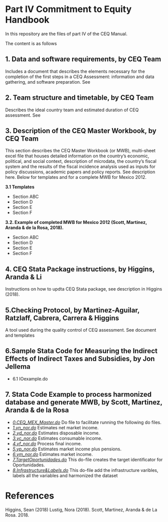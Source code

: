 # Part IV Commitment to Equity Handbook


In this repository are the files of part IV of the CEQ Manual.

The content is as follows

## **1. Data and software requirements, by CEQ Team** 
Includes a document that describes  the elements necessary for the completion of the first steps in a CEQ Assessment: information and data gathering, and software preparation. See 

## **2. Team structure and timetable, by CEQ Team** 
Describes the ideal country team and estimated duration of CEQ assessment. See

## **3. Description of the CEQ Master Workbook, by CEQ Team** 
This section describes the CEQ Master Workbook (or MWB), multi-sheet excel file that houses detailed information on the country’s economic, political, and social context, description of microdata, the country’s fiscal system and the results of the fiscal incidence analysis used as inputs for policy discussions, academic papers and policy reports. See description here. Below for templates and for a complete MWB for Mexico 2012.

**3.1 Templates**
- Section ABC 
- Section D
- Section E
- Section F

**3.2. Example of completed MWB for Mexico 2012 (Scott, Martinez, Aranda & de la Rosa, 2018).**
- Section ABC 
- Section D
- Section E
- Section F

## **4. CEQ Stata Package instructions, by Higgins, Aranda & Li**  
Instructions on how to updta CEQ Stata package, see description in Higgins (2018).


## **5.Checking Protocol, by Martinez-Aguilar, Ratzlaff, Cabrera, Carrera & Higgins** 
A tool used during the quality control of CEQ assessment.  See document and templates

## **6.Sample Stata Code for Measuring the Indirect Effects of Indirect Taxes and Subsidies, by Jon Jellema**
- 6.1 IOexample.do

## **7. Stata Code Example to process harmonized database and generate MWB, by Scott, Martinez, Aranda & de la Rosa**
- [*0.CEQ_MEX_Master.do*](dofiles/0.CEQ_MEX_Master.do) Do file to facilitate running the following do files.
- [*1.yn_nor.do*](dofiles/1.yn_nor.do)  Estimates net market income.     
- [*2.yd_nor.do*](dofiles/2.yd_nor.do)  Estimates disposable income.     
- [*3.yc_nor.do*](dofiles/3.yc_nor.do)  Estimates consumable income.     
- [*4.yf_nor.do*](dofiles/4.yf_nor.do)  Process final income.     
- [*5.yp_nor.do*](dofiles/5.yp_nor.do)  Estimates market income plus pensions.     
- [*6.ym_nor.do*](dofiles/6.ym_nor.do)  Estimates market income.     
- [*7.TargetOportunidades.do*](dofiles/7.TargetOportunidades.do)  This do-file creates the target identificator for Oportunidades.
- [*8.Infrastructure&Labels.do*](dofiles/8.Infrastructure&Labels.do) This do-file add the infrastructure varibles, labels all the variables and harmonized the dataset

# References

Higgins, Sean (2018)
Lustig, Nora (2018).
Scott, Martinez, Aranda & de La Rosa. 2018.  

